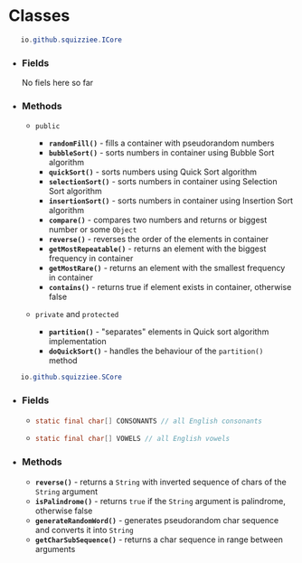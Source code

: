 # Classes
```java
   io.github.squizziee.ICore
   ```
  * ### Fields
    No fiels here so far
  * ### Methods
    * `public`  
    
       * **`randomFill()`** - fills a container with pseudorandom numbers
       * **`bubbleSort()`** - sorts numbers in container using Bubble Sort algorithm
       * **`quickSort()`** - sorts numbers using Quick Sort algorithm
       * **`selectionSort()`** - sorts numbers in container using Selection Sort algorithm
       * **`insertionSort()`** - sorts numbers in container using Insertion Sort algorithm 
       * **`compare()`** - compares two numbers and returns or biggest number or some `Object`
       * **`reverse()`** - reverses the order of the elements in container
       * **`getMostRepeatable()`** - returns an element with the biggest frequency in container
       * **`getMostRare()`** - returns an element with the smallest frequency in container
       * **`contains()`** - returns true if element exists in container, otherwise false  
       
    * `private` and `protected`
    
       * **`partition()`** - "separates" elements in Quick sort algorithm implementation
       * **`doQuickSort()`** - handles the behaviour of the `partition()` method 
       
```java
   io.github.squizziee.SCore
   ```
  * ### Fields
     * ```java
       static final char[] CONSONANTS // all English consonants
       ```
     * ```java
       static final char[] VOWELS // all English vowels
       ```
  * ### Methods
    * **`reverse()`** - returns a `String` with inverted sequence of chars of the `String` argument
    * **`isPalindrome()`** - returns `true` if the `String` argument is palindrome, otherwise false
    * **`generateRandomWord()`** - generates pseudorandom char sequence and converts it into `String`
    * **`getCharSubSequence()`** - returns a char sequence in range between arguments
